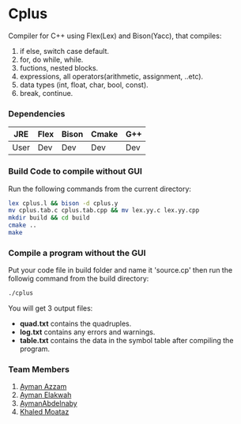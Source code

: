 # Cplus
Compiler for C++ using Flex(Lex) and Bison(Yacc), that compiles:
1. if else, switch case default.
2. for, do while, while.
3. fuctions, nested blocks.
4. expressions, all operators(arithmetic, assignment, ..etc). 
5. data types (int, float, char, bool, const).
6. break, continue.

### Dependencies
| JRE | Flex | Bison | Cmake | G++ |
| ------ | ------ | ------ | ------ | ------ |
| User | Dev | Dev | Dev | Dev |

### Build Code to compile without GUI
Run the following commands from the current directory:
```sh
lex cplus.l && bison -d cplus.y
mv cplus.tab.c cplus.tab.cpp && mv lex.yy.c lex.yy.cpp
mkdir build && cd build
cmake ..
make
```

### Compile a program without the GUI
Put your code file in build folder and name it 'source.cp' then run the followig command from the build directory:
```sh
./cplus
```
You will get 3 output files:
- **quad.txt** contains the quadruples.
- **log.txt** contains any errors and warnings.
- **table.txt** contains the data in the symbol table after compiling the program.

### Team Members
1. [Ayman Azzam](https://github.com/AymanAzzam)
2. [Ayman Elakwah](https://github.com/aymanElakwah)
3. [AymanAbdelnaby](https://github.com/AymanAbdelnaby)
4. [Khaled Moataz](https://github.com/KhaledMoataz)
